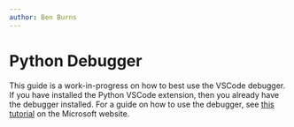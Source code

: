 ```yaml
---
author: Ben Burns
---
```


# Python Debugger
This guide is a work-in-progress on how to best use the VSCode debugger. If you have installed the Python VSCode extension, then you already have the debugger installed. For a guide on how to use the debugger, see [this tutorial](https://code.visualstudio.com/docs/editor/debugging) on the Microsoft website.